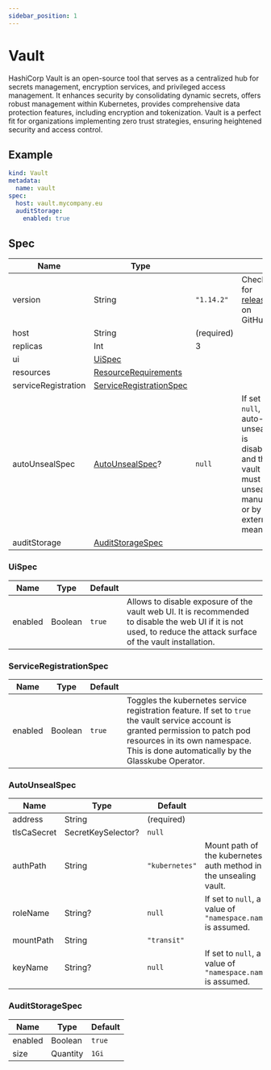 ```yaml
---
sidebar_position: 1
---
```


# Vault

HashiCorp Vault is an open-source tool that serves as a centralized hub for secrets management, encryption services, and privileged access management.
It enhances security by consolidating dynamic secrets, offers robust management within Kubernetes, provides comprehensive data protection features, including encryption and tokenization.
Vault is a perfect fit for organizations implementing zero trust strategies, ensuring heightened security and access control.

## Example

```yaml title=glitchtip.yaml
kind: Vault
metadata:
  name: vault
spec:
  host: vault.mycompany.eu
  auditStorage:
    enabled: true

```

## Spec

| Name                | Type                                                                                                   |            |                                                                                                            |
|---------------------|--------------------------------------------------------------------------------------------------------|------------|------------------------------------------------------------------------------------------------------------|
| version             | String                                                                                                 | `"1.14.2"` | Check for [releases](https://github.com/hashicorp/vault/releases) on GitHub.                               |
| host                | String                                                                                                 | (required) |                                                                                                            |
| replicas            | Int                                                                                                    | 3          |                                                                                                            |
| ui                  | [UiSpec](#uispec)                                                                                      |            |                                                                                                            |
| resources           | [ResourceRequirements](https://kubernetes.io/docs/concepts/configuration/manage-resources-containers/) |            |                                                                                                            |
| serviceRegistration | [ServiceRegistrationSpec](#serviceregistrationspec)                                                    |            |                                                                                                            |
| autoUnsealSpec      | [AutoUnsealSpec](#autounsealspec)?                                                                     | `null`     | If set to `null`, auto-unsealing is disabled and the vault must be unsealed manually or by external means. |
| auditStorage        | [AuditStorageSpec](#auditstoragespec)                                                                  |            |                                                                                                            |

### UiSpec

| Name    | Type    | Default |                                                                                                                                                                    |
|---------|---------|---------|--------------------------------------------------------------------------------------------------------------------------------------------------------------------|
| enabled | Boolean | `true`  | Allows to disable exposure of the vault web UI. It is recommended to disable the web UI if it is not used, to reduce the attack surface of the vault installation. |

### ServiceRegistrationSpec

| Name    | Type    | Default |                                                                                                                                                                                                                          |
|---------|---------|---------|--------------------------------------------------------------------------------------------------------------------------------------------------------------------------------------------------------------------------|
| enabled | Boolean | `true`  | Toggles the kubernetes service registration feature. If set to `true` the vault service account is granted permission to patch pod resources in its own namespace. This is done automatically by the Glasskube Operator. |

### AutoUnsealSpec

| Name        | Type               | Default        |                                                                  |
|-------------|--------------------|----------------|------------------------------------------------------------------|
| address     | String             | (required)     |                                                                  |
| tlsCaSecret | SecretKeySelector? | `null`         |                                                                  |
| authPath    | String             | `"kubernetes"` | Mount path of the kubernetes auth method in the unsealing vault. |
| roleName    | String?            | `null`         | If set to `null`, a value of `"namespace.name"` is assumed.      |
| mountPath   | String             | `"transit"`    |                                                                  |
| keyName     | String?            | `null`         | If set to `null`, a value of `"namespace.name"` is assumed.      |

### AuditStorageSpec

| Name    | Type     | Default |
|---------|----------|---------|
| enabled | Boolean  | `true`  |
| size    | Quantity | `1Gi`   |
